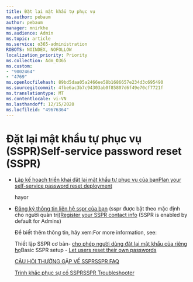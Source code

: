 ```yaml
---
title: Đặt lại mật khẩu tự phục vụ
ms.author: pebaum
author: pebaum
manager: mnirkhe
ms.audience: Admin
ms.topic: article
ms.service: o365-administration
ROBOTS: NOINDEX, NOFOLLOW
localization_priority: Priority
ms.collection: Adm_O365
ms.custom:
- "9002464"
- "4769"
ms.openlocfilehash: 89bd5daa05a2466ee58b1686657e234d3c695490
ms.sourcegitcommit: 4fbe6ac3b7c94303ab0f85807d6f49e70cf7721f
ms.translationtype: MT
ms.contentlocale: vi-VN
ms.lasthandoff: 12/15/2020
ms.locfileid: "49676364"
---
```

# <a name="self-service-password-reset-sspr"></a><span data-ttu-id="1cf8d-102">Đặt lại mật khẩu tự phục vụ (SSPR)</span><span class="sxs-lookup"><span data-stu-id="1cf8d-102">Self-service password reset (SSPR)</span></span>

- [<span data-ttu-id="1cf8d-103">Lập kế hoạch triển khai đặt lại mật khẩu tự phục vụ của bạn</span><span class="sxs-lookup"><span data-stu-id="1cf8d-103">Plan your self-service password reset deployment</span></span>](https://go.microsoft.com/fwlink/?linkid=2142944)  

    <span data-ttu-id="1cf8d-104">hay</span><span class="sxs-lookup"><span data-stu-id="1cf8d-104">or</span></span>
- <span data-ttu-id="1cf8d-105">[Đăng ký thông tin liên hệ sspr của bạn](https://go.microsoft.com/fwlink/?linkid=849451) (sspr được bật theo mặc định cho người quản trị)</span><span class="sxs-lookup"><span data-stu-id="1cf8d-105">[Register your SSPR contact info](https://go.microsoft.com/fwlink/?linkid=849451) (SSPR is enabled by default for Admins)</span></span>

    <span data-ttu-id="1cf8d-106">Để biết thêm thông tin, hãy xem:</span><span class="sxs-lookup"><span data-stu-id="1cf8d-106">For more information, see:</span></span>

    <span data-ttu-id="1cf8d-107">Thiết lập SSPR cơ bản- [cho phép người dùng đặt lại mật khẩu của riêng họ](https://docs.microsoft.com/microsoft-365/admin/add-users/let-users-reset-passwords)</span><span class="sxs-lookup"><span data-stu-id="1cf8d-107">Basic SSPR setup - [Let users reset their own passwords](https://docs.microsoft.com/microsoft-365/admin/add-users/let-users-reset-passwords)</span></span>

    [<span data-ttu-id="1cf8d-108">CÂU HỎI THƯỜNG GẶP VỀ SSPR</span><span class="sxs-lookup"><span data-stu-id="1cf8d-108">SSPR FAQ</span></span>](https://docs.microsoft.com/azure/active-directory/authentication/active-directory-passwords-faq)

    [<span data-ttu-id="1cf8d-109">Trình khắc phục sự cố SSPR</span><span class="sxs-lookup"><span data-stu-id="1cf8d-109">SSPR Troubleshooter</span></span>](https://docs.microsoft.com/azure/active-directory/authentication/active-directory-passwords-troubleshoot)
